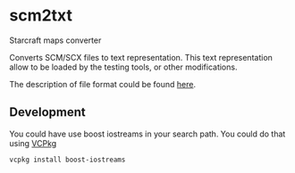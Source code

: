 # scm2txt
Starcraft maps converter

Converts SCM/SCX files to text representation. This text representation allow to be loaded by the testing tools, or other modifications.

The description of file format could be found [here](www.starcraftai.com/wiki/CHK_Format).

## Development

You could have use boost iostreams in your search path. You could do that using [VCPkg](http://github.com/Microsoft/vcpkg)

	vcpkg install boost-iostreams

